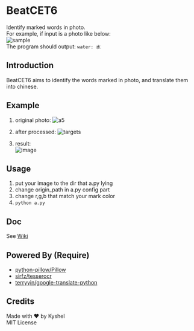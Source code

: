 # BeatCET6
Identify marked words in photo.  
For example, if input is a photo like below:    
![sample](https://cloud.githubusercontent.com/assets/11898075/20553888/e82d351a-b192-11e6-83bf-306bff76f907.png)  
The program should output:
`water: 水`

## Introduction
BeatCET6 aims to identify the words marked in photo, and translate them into chinese.

## Example
1. original photo:
![a5](https://cloud.githubusercontent.com/assets/11898075/20553416/7dc13b7a-b18f-11e6-93e2-d5ad62ebce4f.jpg)

2. after processed:
![targets](https://cloud.githubusercontent.com/assets/11898075/20553508/1f9b250a-b190-11e6-82ff-63f314dc3873.jpg)

3. result:  
![image](https://cloud.githubusercontent.com/assets/11898075/20553486/f731f2c4-b18f-11e6-98bf-c29f121673fb.png)

## Usage
1. put your image to the dir that a.py lying
2. change origin_path in a.py config part
3. change r,g,b that match your mark color
4. `python a.py`

## Doc
See [Wiki](https://github.com/kyshel/BeatCET6/edit/wiki)

## Powered By (Require)
- [python-pillow/Pillow](https://github.com/python-pillow/Pillow)
- [sirfz/tesserocr](https://github.com/sirfz/tesserocr)
- [terryyin/google-translate-python](https://github.com/terryyin/google-translate-python)

## Credits
Made with ❤ by Kyshel  
MIT License  
